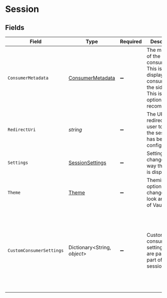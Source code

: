 # Session


## Fields

| Field                                                                                                                 | Type                                                                                                                  | Required                                                                                                              | Description                                                                                                           | Example                                                                                                               |
| --------------------------------------------------------------------------------------------------------------------- | --------------------------------------------------------------------------------------------------------------------- | --------------------------------------------------------------------------------------------------------------------- | --------------------------------------------------------------------------------------------------------------------- | --------------------------------------------------------------------------------------------------------------------- |
| `ConsumerMetadata`                                                                                                    | [ConsumerMetadata](../../Models/Components/ConsumerMetadata.md)                                                       | :heavy_minus_sign:                                                                                                    | The metadata of the consumer. This is used to display the consumer in the sidebar. This is optional, but recommended. |                                                                                                                       |
| `RedirectUri`                                                                                                         | *string*                                                                                                              | :heavy_minus_sign:                                                                                                    | The URL to redirect the user to after the session has been configured.                                                | https://mysaas.com/dashboard                                                                                          |
| `Settings`                                                                                                            | [SessionSettings](../../Models/Components/SessionSettings.md)                                                         | :heavy_minus_sign:                                                                                                    | Settings to change the way the Vault is displayed.                                                                    |                                                                                                                       |
| `Theme`                                                                                                               | [Theme](../../Models/Components/Theme.md)                                                                             | :heavy_minus_sign:                                                                                                    | Theming options to change the look and feel of Vault.                                                                 |                                                                                                                       |
| `CustomConsumerSettings`                                                                                              | Dictionary<String, *object*>                                                                                          | :heavy_minus_sign:                                                                                                    | Custom consumer settings that are passed as part of the session.                                                      | {<br/>"feature_flag_1": true,<br/>"tax_rates": [<br/>{<br/>"id": "6",<br/>"label": "6%"<br/>},<br/>{<br/>"id": "21",<br/>"label": "21%"<br/>}<br/>]<br/>} |